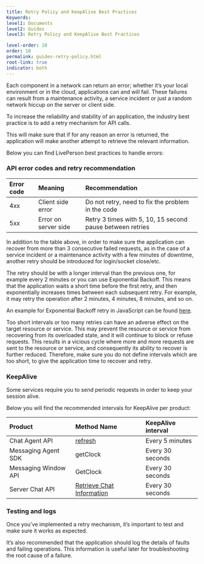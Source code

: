```yaml
---
title: Retry Policy and KeepAlive Best Practices
Keywords:
level1: Documents
level2: Guides
level3: Retry Policy and KeepAlive Best Practices

level-order: 10
order: 10
permalink: guides-retry-policy.html
root-link: true
indicator: both
---
```


Each component in a network can return an error; whether it’s your local environment or in the cloud, applications can and will fail. These failures can result from a maintenance activity, a service incident or just a random network hiccup on the server or client side.

To increase the reliability and stability of an application, the industry best practice is to add a retry mechanism for API calls.

This will make sure that if for any reason an error is returned, the application will make another attempt to retrieve the relevant information.

Below you can find LivePerson best practices to handle errors:

### API error codes and retry recommendation

| Error code   |      Meaning      |  Recommendation |
|:----------|:-------------|:------|
| 4xx | Client side error | Do not retry, need to fix the problem in the code |
| 5xx |    Error on server side   |   Retry 3 times with 5, 10, 15 second pause between retries |


In addition to the table above, in order to make sure the application can recover from more than 3 consecutive failed requests, as in the case of a service incident or a maintenance activity with a few minutes of downtime, another retry should be introduced for login/socket close/etc.

The retry should be with a longer interval than the previous one, for example every 2 minutes or you can use Exponential Backoff. This means that the application waits a short time before the first retry, and then exponentially increases times between each subsequent retry. For example, it may retry the operation after 2 minutes, 4 minutes, 8 minutes, and so on.

An example for Exponential Backoff retry in JavaScript can be found [here](https://jsfiddle.net/orenkatz/xqhxy8x4/).

Too short intervals or too many retries can have an adverse effect on the target resource or service. This may prevent the resource or service from recovering from its overloaded state, and it will continue to block or refuse requests. This results in a vicious cycle where more and more requests are sent to the resource or service, and consequently its ability to recover is further reduced. Therefore, make sure you do not define intervals which are too short, to give the application time to recover and retry.

### KeepAlive

Some services require you to send periodic requests in order to keep your session alive.

Below you will find the recommended intervals for KeepAlive per product:


| Product   |      Method Name      |  KeepAlive interval |
|:----------|:-------------|:------|
| Chat Agent API | [refresh](https://developers.liveperson.com/agent-refresh.html) | Every 5 minutes |
| Messaging Agent SDK |   getClock   | Every 30 seconds |
|  Messaging Window API |    GetClock  | Every 30 seconds  |
| Server Chat API |   [Retrieve Chat Information](https://developers.liveperson.com/consumer-experience-server-chat-retrieve-chat-information.html)   |  Every 30 seconds |

### Testing and logs

Once you’ve implemented a retry mechanism, it’s important to test and make sure it works as expected.

It’s also recommended that the application should log the details of faults and failing operations. This information is useful later for troubleshooting the root cause of a failure.

